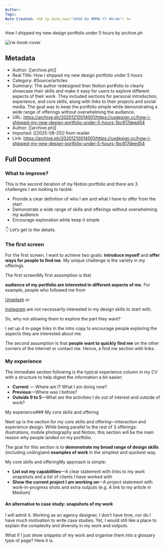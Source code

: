 ```yaml
---
Author: 
Tags:
Note Created: <%8 tp.date.now("dddd Do MMMN YY HH:mm") %>
---
```

How I shipped my new design portfolio under 5 hours by archive.ph

![rw-book-cover](https://archive.ph/RpxXN/2ede367652a6b80eb88e6d7b23a6e8744bc0ec81/scr.png)

## Metadata
- Author: [[archive.ph]]
- Real Title: How I shipped my new design portfolio under 5 hours
- Category: #Source/articles
- Summary: The author redesigned their Notion portfolio to clearly showcase their skills and make it easy for users to explore different aspects of their work. They included sections for personal introduction, experience, and core skills, along with links to their projects and social media. The goal was to keep the portfolio simple while demonstrating a wide range of offerings without overwhelming the audience.
- URL: https://archive.ph/20201210014001/https://uxdesign.cc/how-i-shipped-my-new-design-portfolio-under-5-hours-1bc817deed54
- Author: [[archive.ph]]
- Imported: [[2025-08-25]] from reader
- Link: https://archive.ph/20201210014001/https://uxdesign.cc/how-i-shipped-my-new-design-portfolio-under-5-hours-1bc817deed54

## Full Document
### What to improve?

This is the second iteration of my Notion portfolio and there are 3 challenges I am looking to tackle:

* Provide a clear definition of who I am and what I have to offer from the start
* Demonstrate a wide range of skills and offerings without overwhelming my audience
* Encourage exploration while keep it simple

👇 Let’s get to the details.

### The first screen

For the first screen, I want to achieve two goals: **introduce myself** and **offer ways for people to find me**. My unique challenge is the variety in my offerings.

The first screenMy first assumption is that 

**audience of my portfolio are interested in different aspects of me**. For example, people who followed me from 

[Unsplash](https://archive.ph/o/RpxXN/https://unsplash.com/@lennonzf) or 

[Instagram](https://archive.ph/o/RpxXN/https://www.instagram.com/lennonzf/) are not necessarily interested in my design skills to start with.

So, why not allowing them to explore the part they want?

I set up 4 in-page links in the intro copy to encourage people exploring the aspects they are interested about me.

The second assumption is that **people want to quickly find me** on the other corners of the Internet or contact me. Hence, a find me section with links.

### My experience

The immediate section following is the typical experience column in my CV with a structure to help digest the information a bit easier:

* **Current** — Where am I? What I am doing now?
* **Previous**—Where was I before?
* **Outside 9 to 5**—What are the activities I do out of interest and outside of work?

My experience### My core skills and offering

Next up is the section for my core skills and offering—Interaction and experience design. While being parallel to the rest of 3 offerings: illustrations, mobile photography and Notion, this section will be the main reason why people landed on my portfolio.

The goal for this section is to **demonstrate my broad range of design skills** (including coding)and **examples of work** in the simplest and quickest way.

My core skills and offeringMy approach is simple:

* **List out my capabilities**—A clear statement with links to my work snapshots and a list of clients I have worked with
* **Show the current project I am working on**—A project statement with work-in-progress shots and extra outputs (e.g. A link to my article in Medium)

#### An alternative to case study: snapshots of my work

I will admit it. Working as an agency designer, I don’t have time, nor do I have much motivation to write case studies. Yet, I would still like a place to explain the complexity and diversity in my work and outputs.

What if I just show snippets of my work and organise them into a glossary type of page? Here it is.
